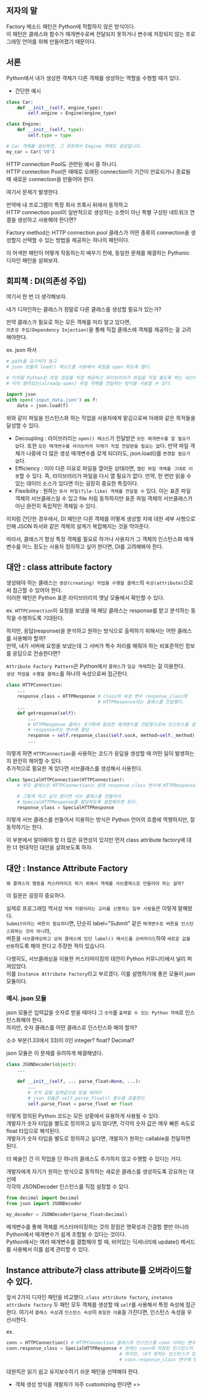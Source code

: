 ## 저자의 말 

Factory 메소드 패턴은 Python에 적합하지 않은 방식이다.  
이 패턴은 클래스와 함수가 매개변수로써 전달되지 못하거나 변수에 저장되지 않는 프로그래밍 언어를 위해 만들어졌기 때문이다. 

## 서론 

Python에서 내가 생성한 객체가 다른 객체를 생성하는 역할을 수행할 때가 있다. 

- 간단한 예시
``` python
class Car:
    def __init__(self, engine_type):
        self.engine = Engine(engine_type)

class Engine:
    def __init__(self, type):
        self.type = type

# Car 객체를 생성하면, 그 과정에서 Engine 객체도 생성됩니다.
my_car = Car('V8')
```

HTTP connection Pool도 관련된 예시 중 하나다.  
HTTP connection Pool은 때때로 오래된 connection이 기간이 만료되거나 종료될 때 새로운 connection을 만들어야 한다.  

여기서 문제가 발생한다. 

만약에 내 프로그램이 특정 회사 프록시 뒤에서 동작하고  
HTTP connection pool이 일반적으로 생성하는 소켓이 아닌 특별 구성된 네트워크 연결을 생성하고 사용해야 한다면? 

Factory method는 HTTP connection pool 클래스가 어떤 종류의 connection을 생성할지 선택할 수 있는 방법을 제공하는 하나의 패턴이다.

이 어색한 패턴이 어떻게 작동하는지 배우기 전에, 동일한 문제를 해결하는 Pythonic 디자인 패턴을 살펴보자. 

## 회피책 : DI(의존성 주입) 

여기서 한 번 더 생각해보자. 

내가 디자인하는 클래스가 정말로 다른 클래스를 생성할 필요가 있는가? 

만약 클래스가 필요로 하는 모든 객체를 미리 알고 있다면,  
`의존성 주입(Dependency Injection)`을 통해 직접 클래스에 객체를 제공하는 걸 고려해야한다.

ex. json 파서
``` python
# path를 요구하지 않고
# json 모듈의 load() 메소드를 사용해서 파일을 open 하도록 했다.

# 이처럼 Python은 파일 경로를 직접 제공하고 라이브러리가 파일을 직접 열도록 하는 대신에 
# 이미 열려있는(already-open) 파일 객체를 전달하는 방식을 사용할 수 있다. 

import json
with open('input_data.json') as f:
    data = json.load(f)
```

위와 같이 파일을 인스턴스화 하는 작업을 사용자에게 맡김으로써 아래와 같은 목적들을 달성할 수 있다. 

- Decoupling : 라이브러리는 `open() 메소드`가 전달받은 `모든 매개변수를 알 필요가 없`다. 또한 `모든 매개변수를 라이브러라 자체가 직접 전달받을 필요는 없`다. 만약 파일 객체가 나중에 더 많은 생성 매개변수를 갖게 되더라도, json.load()를 `변경할 필요가 없`다.
- Efficiency : 이미 다른 이유로 파일을 열어둔 상태라면, `열린 파일 객체를 그대로 이용`할 수 있다. 즉, 라이브러리가 파일을 다시 열 필요가 없다. 만약, 한 번만 읽을 수 있는 데이터 소스가 있다면 이는 굉장히 중요한 특징이다. 
- Flexibility : 원하는 `유사 파일(file-like) 객체를 전달할 수` 있다. 이는 표준 파일 객체의 서브클래스일 수 있고 file 처럼 동작하지만 표준 파일 객체의 서브클래스가 아닌 완전히 독립적인 객체일 수 있다. 

이처럼 간단한 경우에서, DI 패턴은 다른 객체를 어떻게 생성할 지에 대한 세부 사항으로 인해 JSON 파서와 같은 객체의 설계가 복잡해지는 것을 막아준다. 

따라서, 클래스가 항상 특정 객체를 필요로 하거나 사용자가 그 객체의 인스턴스화 매개변수를 어느 정도는 사용자 정의하고 싶어 한다면, DI를 고려해봐야 한다. 

## 대안 : class attribute factory 

생성돼야 하는 클래스는 `생성(creating) 작업을 수행할 클래스`의 `속성(attribute)`으로써 접근할 수 있어야 한다.  
이러한 패턴은 Python 표준 라이브러리의 옛날 모듈에서 확인할 수 있다. 

ex. `HTTPConnection`이 요청을 보냈을 때 해당 클래스는 response를 받고 분석하는 동작을 수행하도록 기대된다. 

하지만, 응답(response)을 분석하고 원하는 방식으로 출력하기 위해서는 어떤 클래스를 사용해야 할까?  
만약, 내가 서버에 요청을 보냈는데 그 서버가 특수 처리를 해줘야 하는 비표준적인 정보를 응답으로 전송한다면? 

`Attribute Factory Pattern`은 Python에서 `클래스`가 `일급 객체`라는 걸 이용한다.  
`생성 작업을 수행할 클래스`를 하나의 속성으로써 접근한다. 

``` python
class HTTPConnection:
    ...
    response_class = HTTPResponse # class의 속성 변수 response_class에
                                  # HTTPResponse라는 클래스를 전달했다. 
    ...
    def getresponse(self):
        ...
        # HTTPResponse 클래스 초기화에 필요한 매개변수를 전달함으로써 인스턴스를 생성하여
        # response라는 변수에 할당 
        response = self.response_class(self.sock, method=self._method)
        ...
```

이렇게 하면 `HTTPConnection`을 사용하는 코드가 응답을 생성할 때 어떤 일이 발생하는지 완전히 제어할 수 있다.  
추가적으로 필요한 게 있다면 서브클래스를 생성해서 사용한다. 

``` python
class SpecialHTTPConnection(HTTPConnection):
    # 부모 클래스인 HTTPConnection는 원래 response_class 변수에 HTTPResponse를 할당했다.

    # 그렇게 하고 싶지 않다면 서브 클래스를 만들어서
    # SpecialHTTPResponse를 할당하도록 설정해주면 된다. 
    response_class = SpecialHTTPResponse

```

이렇게 서브 클래스를 만들어서 이용하는 방식은 Python 언어의 흐름에 역행하지만, 잘 동작하기는 한다. 

이 부분에서 알아봐야 할 더 많은 유연성이 있지만 먼저 class attribute factory에 대한 더 현대적인 대안을 살펴보도록 하자. 

## 대안 : Instance Attribute Factory 
```
왜 클래스의 행동을 커스터마이즈 하기 위해서 객체를 서브클래스로 만들어야 하는 걸까? 
```

이 질문은 굉장히 중요하다. 

실제로 프로그래밍 역사상 `객체 지향이라는 교리를 신봉하는 일부 사람들`은 이렇게 말해왔다.  
`Submit이라는 버튼이 필요하다`면, 단순히 label="Submit" 같은 `매개변수로 버튼을 인스턴스화하는 것이 아니`라,  
버튼을 `서브클래싱하고 상위 클래스에 있던 label() 메서드를 오버라이드`하여 `새로운 값을 반환`하도록 해야 한다고 주장한 적이 있습니다.

다행히도, 서브클래싱을 이용한 커스터마이징의 대안이 Python 커뮤니티에서 널리 퍼져있었다.  
이를 `Instance Attribute Factory`라고 부르겠다. 이를 설명하기에 좋은 모듈이 json 모듈이다. 

### 예시. json 모듈

json 모듈은 입력값을 숫자로 받을 때마다 그 `숫자`를 `출력할 수 있는 Python 객체`로 인스턴스화해야 한다.  
하지만, 숫자 클래스를 어떤 클래스로 인스턴스화 해야 할까? 

소수 부분(1.33에서 33)이 0인 integer? float? Decimal? 

json 모듈은 이 문제를 유려하게 해결해냈다. 

``` python
class JSONDecoder(object):
    ...
    
    def __init__(self, ... parse_float=None, ...):
        ...
        # 숫자 값을 입력값으로 받을 때마다 
        # json 모듈은 self.parse_float() 함수를 호출한다. 
        self.parse_float = parse_float or float
```

이렇게 정의된 Python 코드는 모든 상황에서 유용하게 사용될 수 있다.  
개발자가 숫자 타입을 별도로 정의하고 싶지 않다면, 각각의 숫자 값은 매우 빠른 속도로 float 타입으로 해석된다.  
개발자가 숫자 타입을 별도로 정의하고 싶다면, 개발자가 원하는 callable을 전달하면 된다. 

더 예술인 건 이 작업을 단 하나의 클래스도 추가하지 않고 수행할 수 있다는 거다. 

개발자에게 자기가 원하는 방식으로 동작하는 새로운 클래스를 생성하도록 강요하는 대신에  
각각의 JSONDecoder 인스턴스를 직접 설정할 수 있다. 
``` python
from decimal import Decimal
from json import JSONDecoder

my_decoder = JSONDecoder(parse_float=Decimal)
```

매개변수를 통해 객체를 커스터마이징하는 것의 장점은 명확성과 간결함 뿐만 아니라  
Python에서 매개변수가 쉽게 조합될 수 있다는 것이다.  
Python에서는 여러 매개변수를 결합해야 할 때, 비어있는 딕셔너리에 update() 메서드를 사용해서 이를 쉽게 관리할 수 있다. 

## Instance attribute가 class attribute를 오버라이드할 수 있다. 

앞서 2가지 디자인 패턴을 비교했다. `class attribute factory`, `instance attribute factory` 
두 패턴 모두 객체를 생성할 때 `self`를 사용해서 특정 속성에 접근한다. 
여기서 `클래스 속성`과 `인스턴스 속성`이 `동일한 이름`을 가진다면, 인스턴스 속성을 우선시한다. 

ex. 
``` python
conn = HTTPConnection() # HTTPConnection 클래스의 인스턴스를 conn 이라는 변수에 할당 
conn.response_class = SpecialHTTPResponse # 원래는 conn에 저장된 인스턴스의 response_class는 클래스 변수로 선언되었다.
                                          # 하지만, 내가 원하는 인스턴스가 있으면 좋겠다고 생각해서
                                          # conn.response_class 변수에 SpecialHTTPResponse를 할당했다. 
```

대원칙은 읽기 쉽고 유지보수하기 쉬운 패턴을 선택해야 한다. 

- 객체 생성 방식을 개발자가 자주 customizing 한다면 => 




